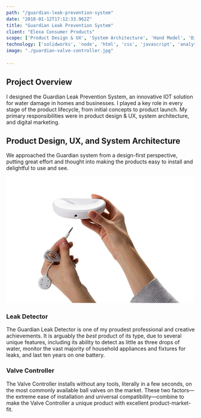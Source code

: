 ```yaml
---
path: "/guardian-leak-prevention-system"
date: "2018-01-12T17:12:33.962Z"
title: "Guardian Leak Prevention System"
client: "Elexa Consumer Products"
scope: ['Product Design & UX', 'System Architecture', 'Hand Model', 'Digital Marketing']
technology: ['solidworks', 'node', 'html', 'css', 'javascript', 'analytics', 'amazon']
image: "./guardian-valve-controller.jpg"

---
```


## Project Overview

I designed the Guardian Leak Prevention System, an innovative IOT solution for water damage in homes and businesses. <!-- end -->I played a key role in every stage of the product lifecycle, from initial concepts to product launch. My primary responsibilities were in product design & UX, system architecture, and digital marketing.

## Product Design, UX, and System Architecture

We approached the Guardian system from a design-first perspective, putting great effort and thought into making the products easy to install and delightful to use and see.

![Guardian Leak Detector][leak-detector]

### Leak Detector

The Guardian Leak Detector is one of my proudest professional and creative achievements. It is arguably the _best_ product of its type, due to several unique features, including its ability to detect as little as three drops of water, monitor the vast majority of household appliances and fixtures for leaks, and last ten years on one battery.

### Valve Controller

The Valve Controller installs without any tools, literally in a few seconds, on the most commonly available ball valves on the market. These two factors&mdash;the extreme ease of installation and universal compatibility&mdash;combine to make the Valve Controller a unique product with excellent product-market-fit.

##

[leak-detector]: guardian-leak-detector.jpg
